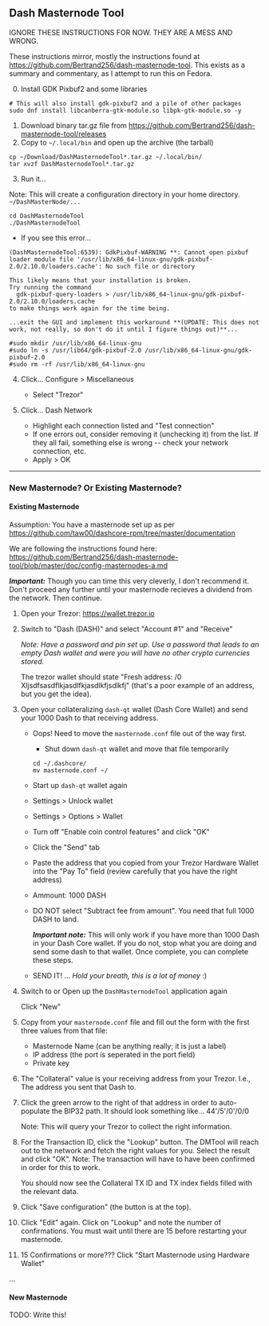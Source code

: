 ## Dash Masternode Tool

IGNORE THESE INSTRUCTIONS FOR NOW. THEY ARE A MESS AND WRONG.

These instructions mirror, mostly the instructions found at
<https://github.com/Bertrand256/dash-masternode-tool>. This exists as a summary
and commentary, as I attempt to run this on Fedora.

0. Install GDK Pixbuf2 and some libraries

```
# This will also install gdk-pixbuf2 and a pile of other packages
sudo dnf install libcanberra-gtk-module.so libpk-gtk-module.so -y
```

1. Download binary tar.gz file from <https://github.com/Bertrand256/dash-masternode-tool/releases>
2. Copy to `~/.local/bin` and open up the archive (the tarball)

```
cp ~/Download/DashMasternodeTool*.tar.gz ~/.local/bin/
tar xvzf DashMasternodeTool*.tar.gz
```

3. Run it...

Note: This will create a configuration directory in your home directory.
`~/DashMasterNode/...`

```
cd DashMasternodeTool
./DashMasternodeTool
```

  * If you see this error...

```
(DashMasternodeTool:6539): GdkPixbuf-WARNING **: Cannot open pixbuf loader module file '/usr/lib/x86_64-linux-gnu/gdk-pixbuf-2.0/2.10.0/loaders.cache': No such file or directory

This likely means that your installation is broken.
Try running the command
  gdk-pixbuf-query-loaders > /usr/lib/x86_64-linux-gnu/gdk-pixbuf-2.0/2.10.0/loaders.cache
to make things work again for the time being.
```

    ...exit the GUI and implement this workaround **(UPDATE: This does not
    work, not really, so don't do it until I figure things out)**...

```
#sudo mkdir /usr/lib/x86_64-linux-gnu
#sudo ln -s /usr/lib64/gdk-pixbuf-2.0 /usr/lib/x86_64-linux-gnu/gdk-pixbuf-2.0
#sudo rm -rf /usr/lib/x86_64-linux-gnu
```



4. Click... Configure > Miscellaneous

   * Select "Trezor"

6. Click... Dash Network

   * Highlight each connection listed and "Test connection"
   * If one errors out, consider removing it (unchecking it) from the list. If
     they all fail, something else is wrong -- check your network connection,
     etc.
   * Apply > OK

--------------------------------------------------------------------------------

### New Masternode? Or Existing Masternode?


#### Existing Masternode

Assumption: You have a masternode set up as per
<https://github.com/taw00/dashcore-rpm/tree/master/documentation>

We are following the instructions found here: <https://github.com/Bertrand256/dash-masternode-tool/blob/master/doc/config-masternodes-a.md>

***Important:*** Though you can time this very cleverly, I don't recommend it.
Don't proceed any further until your masternode recieves a dividend from the
network.  Then continue.


1. Open your Trezor: <https://wallet.trezor.io>

2. Switch to "Dash (DASH)" and select "Account #1" and "Receive"

   *Note: Have a password and pin set up. Use a password that leads to an empty
    Dash wallet and were you will have no other crypto currencies stored.*

   The trezor wallet should state "Fresh address: /0 Xljsdfsasdflkjasdlfkjasdlkfjsdlkfj"
   (that's a poor example of an address, but you get the idea).

3. Open your collateralizing `dash-qt` wallet (Dash Core Wallet) and send your
   1000 Dash to that receiving address. 

   * Oops! Need to move the `masternode.conf` file out of the way first.
     - Shut down `dash-qt` wallet and move that file temporarily
     
     ```
     cd ~/.dashcore/
     mv masternode.conf ~/
     ```

   * Start up `dash-qt` wallet again
   * Settings > Unlock wallet
   * Settings > Options > Wallet
   * Turn off "Enable coin control features" and click "OK"
   * Click the "Send" tab
   * Paste the address that you copied from your Trezor Hardware Wallet into
     the "Pay To" field (review carefully that you have the right address)
   * Ammount: 1000 DASH
   * DO NOT select "Subtract fee from amount". You need that full 1000 DASH to
     land.

     ***Important note:*** This will only work if you have more than 1000 Dash
     in your Dash Core wallet. If you do not, stop what you are doing and send
     some dash to that wallet. Once complete, you can complete these steps.
   
   * SEND IT! ... _Hold your breath, this is a lot of money_ :)


4. Switch to or Open up the `DashMasternodeTool` application again

   Click "New"

5. Copy from your `masternode.conf` file and fill out the form with the first
   three values from that file:

   * Masternode Name (can be anything really; it is just a label)
   * IP address (the port is seperated in the port field)
   * Private key

6. The "Collateral" value is your receiving address from your Trezor. I.e., The
   address you sent that Dash to.

7. Click the green arrow to the right of that address in order to auto-populate
   the BIP32 path. It should look something like... 44'/5'/0'/0/0

   Note: This will query your Trezor to collect the right information.

8. For the Transaction ID, click the "Lookup" button. The DMTool will reach out
   to the network and fetch the right values for you. Select the result and
   click "OK". Note: The transaction will have to have been confirmed in order
   for this to work.

   You should now see the Collateral TX ID and TX index fields filled with the
   relevant data.

9. Click "Save configuration" (the button is at the top).

10. Click "Edit" again. Click on "Lookup" and note the number of confirmations.
    You must wait until there are 15 before restarting your masternode.

11. 15 Confirmations or more??? Click "Start Masternode using Hardware Wallet"

...

#### New Masternode

TODO: Write this!
